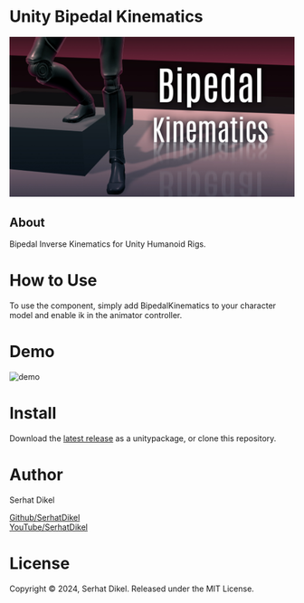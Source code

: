 # Unity Bipedal Kinematics
![cover](/Documentation/img0.jpg)

## About
Bipedal Inverse Kinematics for Unity Humanoid Rigs.

# How to Use
To use the component, simply add BipedalKinematics to your character model and enable ik in the animator controller.

# Demo
![demo](/Documentation/demo0.gif)

# Install
Download the [latest release](https://github.com/SerhatDikel/Unity-Bipedal-Kinematics/releases) as a unitypackage, or clone this repository.

# Author
Serhat Dikel

[Github/SerhatDikel](https://github.com/SerhatDikel)<br />
[YouTube/SerhatDikel](https://www.youtube.com/@serhatdikel/videos)

# License
Copyright © 2024, Serhat Dikel. Released under the MIT License.